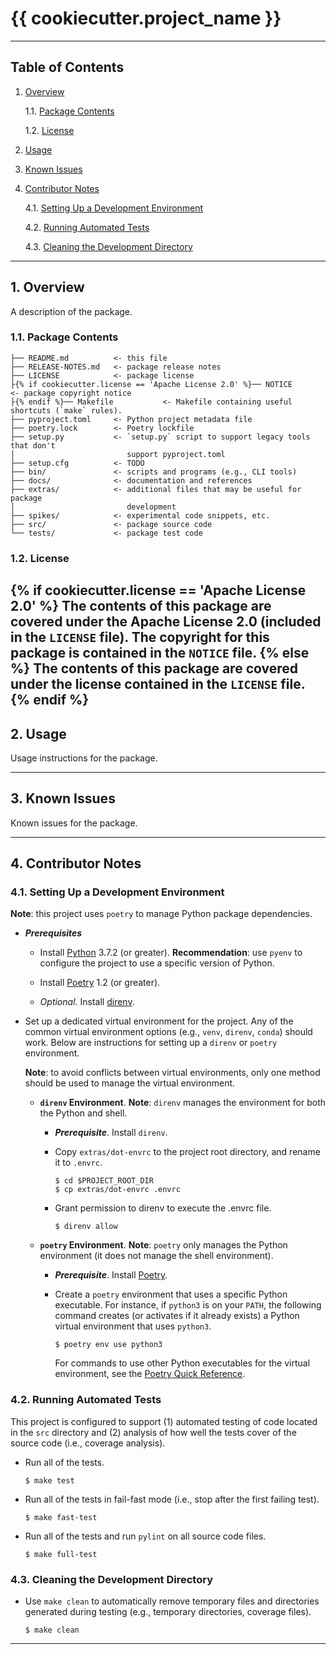 {{ cookiecutter.project_name }}
===============================================================================

-------------------------------------------------------------------------------

Table of Contents
-----------------

1. [Overview][#1]

    1.1. [Package Contents][#1.1]

    1.2. [License][#1.2]

2. [Usage][#2]

3. [Known Issues][#3]

4. [Contributor Notes][#4]

    4.1. [Setting Up a Development Environment][#4.1]

    4.2. [Running Automated Tests][#4.2]

    4.3. [Cleaning the Development Directory][#4.3]

-------------------------------------------------------------------------------

## 1. Overview

A description of the package.

### 1.1. Package Contents

```
├── README.md          <- this file
├── RELEASE-NOTES.md   <- package release notes
├── LICENSE            <- package license
├{% if cookiecutter.license == 'Apache License 2.0' %}── NOTICE             <- package copyright notice
├{% endif %}── Makefile           <- Makefile containing useful shortcuts (`make` rules).
├── pyproject.toml     <- Python project metadata file
├── poetry.lock        <- Poetry lockfile
├── setup.py           <- `setup.py` script to support legacy tools that don't
│                         support pyproject.toml
├── setup.cfg          <- TODO
├── bin/               <- scripts and programs (e.g., CLI tools)
├── docs/              <- documentation and references
├── extras/            <- additional files that may be useful for package
│                         development
├── spikes/            <- experimental code snippets, etc.
├── src/               <- package source code
└── tests/             <- package test code
```

### 1.2. License
{% if cookiecutter.license == 'Apache License 2.0' %}
The contents of this package are covered under the Apache License 2.0 (included
in the `LICENSE` file). The copyright for this package is contained in the
`NOTICE` file.
{% else %}
The contents of this package are covered under the license contained in the
`LICENSE` file.
{% endif %}
-------------------------------------------------------------------------------

## 2. Usage

Usage instructions for the package.

-------------------------------------------------------------------------------

## 3. Known Issues

Known issues for the package.

-------------------------------------------------------------------------------

## 4. Contributor Notes

### 4.1. Setting Up a Development Environment

__Note__: this project uses `poetry` to manage Python package dependencies.

* ___Prerequisites___

  * Install [Python][python] 3.7.2 (or greater). __Recommendation__: use `pyenv`
    to configure the project to use a specific version of Python.

  * Install [Poetry][poetry] 1.2 (or greater).

   * _Optional_. Install [direnv][direnv].

* Set up a dedicated virtual environment for the project. Any of the common
  virtual environment options (e.g., `venv`, `direnv`, `conda`) should work.
  Below are instructions for setting up a `direnv` or `poetry` environment.

  __Note__: to avoid conflicts between virtual environments, only one method
  should be used to manage the virtual environment.

  * __`direnv` Environment__. __Note__: `direnv` manages the environment for
    both the Python and shell.

    * ___Prerequisite___. Install `direnv`.

    * Copy `extras/dot-envrc` to the project root directory, and rename it to
      `.envrc`.

      ```shell
      $ cd $PROJECT_ROOT_DIR
      $ cp extras/dot-envrc .envrc
      ```

    * Grant permission to direnv to execute the .envrc file.

      ```shell
      $ direnv allow
      ```

  * __`poetry` Environment__. __Note__: `poetry` only manages the Python
    environment (it does not manage the shell environment).

    * ___Prerequisite___. Install [Poetry][poetry].

    * Create a `poetry` environment that uses a specific Python executable.
      For instance, if `python3` is on your `PATH`, the following command
      creates (or activates if it already exists) a Python virtual environment
      that uses `python3`.

      ```shell
      $ poetry env use python3
      ```

      For commands to use other Python executables for the virtual environment,
      see the [Poetry Quick Reference][poetry-quick-reference].

### 4.2. Running Automated Tests

This project is configured to support (1) automated testing of code located in
the `src` directory and (2) analysis of how well the tests cover of the source
code (i.e., coverage analysis).

* Run all of the tests.

  ```shell
  $ make test
  ```

* Run all of the tests in fail-fast mode (i.e., stop after the first failing
  test).

  ```shell
  $ make fast-test
  ```

* Run all of the tests and run `pylint` on all source code files.

  ```shell
  $ make full-test
  ```

### 4.3. Cleaning the Development Directory

* Use `make clean` to automatically remove temporary files and directories
  generated during testing (e.g., temporary directories, coverage files).

  ```shell
  $ make clean
  ```

-------------------------------------------------------------------------------

[-----------------------------INTERNAL LINKS-----------------------------]: #

[#1]: #1-overview
[#1.1]: #11-package-contents
[#1.2]: #12-license

[#2]: #2-usage

[#3]: #3-known-issues

[#4]: #4-contributor-notes
[#4.1]: #41-setting-up-a-development-environment
[#4.2]: #42-running-automated-tests
[#4.3]: #43-cleaning-the-development-directory

[-----------------------------REPOSITORY LINKS-----------------------------]: #

[poetry-quick-reference]: docs/references/Poetry-Quick-Reference.md

[vlxi-cookiecutter-python]: https://github.com/velexi-corporation/VLXI-Cookiecutter-Python

[-----------------------------EXTERNAL LINKS-----------------------------]: #

[cookiecutter]: https://cookiecutter.readthedocs.io/en/latest/

[direnv]: https://direnv.net/

[python]: https://www.python.org/

[poetry]: https://python-poetry.org/
